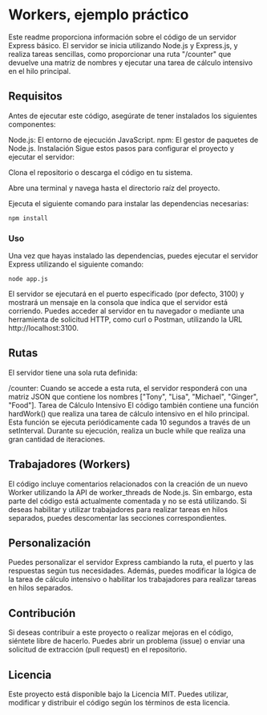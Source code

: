 # Workers, ejemplo práctico
Este readme proporciona información sobre el código de un servidor Express básico. El servidor se inicia utilizando Node.js y Express.js, y realiza tareas sencillas, como proporcionar una ruta "/counter" que devuelve una matriz de nombres y ejecutar una tarea de cálculo intensivo en el hilo principal.

## Requisitos
Antes de ejecutar este código, asegúrate de tener instalados los siguientes componentes:

Node.js: El entorno de ejecución JavaScript.
npm: El gestor de paquetes de Node.js.
Instalación
Sigue estos pasos para configurar el proyecto y ejecutar el servidor:

Clona el repositorio o descarga el código en tu sistema.

Abre una terminal y navega hasta el directorio raíz del proyecto.

Ejecuta el siguiente comando para instalar las dependencias necesarias:

`npm install`

### Uso
Una vez que hayas instalado las dependencias, puedes ejecutar el servidor Express utilizando el siguiente comando:

`node app.js`

El servidor se ejecutará en el puerto especificado (por defecto, 3100) y mostrará un mensaje en la consola que indica que el servidor está corriendo. Puedes acceder al servidor en tu navegador o mediante una herramienta de solicitud HTTP, como curl o Postman, utilizando la URL http://localhost:3100.

## Rutas
El servidor tiene una sola ruta definida:

/counter: Cuando se accede a esta ruta, el servidor responderá con una matriz JSON que contiene los nombres ["Tony", "Lisa", "Michael", "Ginger", "Food"].
Tarea de Cálculo Intensivo
El código también contiene una función hardWork() que realiza una tarea de cálculo intensivo en el hilo principal. Esta función se ejecuta periódicamente cada 10 segundos a través de un setInterval. Durante su ejecución, realiza un bucle while que realiza una gran cantidad de iteraciones.

## Trabajadores (Workers)
El código incluye comentarios relacionados con la creación de un nuevo Worker utilizando la API de worker_threads de Node.js. Sin embargo, esta parte del código está actualmente comentada y no se está utilizando. Si deseas habilitar y utilizar trabajadores para realizar tareas en hilos separados, puedes descomentar las secciones correspondientes.

## Personalización
Puedes personalizar el servidor Express cambiando la ruta, el puerto y las respuestas según tus necesidades. Además, puedes modificar la lógica de la tarea de cálculo intensivo o habilitar los trabajadores para realizar tareas en hilos separados.

## Contribución
Si deseas contribuir a este proyecto o realizar mejoras en el código, siéntete libre de hacerlo. Puedes abrir un problema (issue) o enviar una solicitud de extracción (pull request) en el repositorio.

## Licencia
Este proyecto está disponible bajo la Licencia MIT. Puedes utilizar, modificar y distribuir el código según los términos de esta licencia.